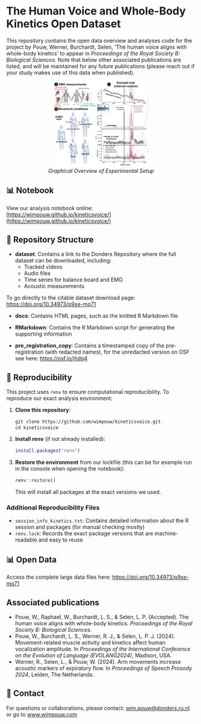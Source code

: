 # The Human Voice and Whole-Body Kinetics Open Dataset
This repository contains the open data overview and analyses code for the project by Pouw, Werner, Burchardt, Selen, 'The human voice aligns with whole-body kinetics' to appear in *Proceedings of the Royal Society B: Biological Sciences*. Note that below other associated publications are listed, and will be maintained for any future publications (please reach out if your study makes use of this data when published).

<div align="center">
  <img src="Images/datasetexample.png" alt="Overview of experimental setup and measurements" width="50%" />
  <br>
  <em>Graphical Overview of Experimental Setup</em>
</div>

## 📊 Notebook

View our analysis notebook online: [https://wimpouw.github.io/kineticsvoice/](https://wimpouw.github.io/kineticsvoice/)

## 📁 Repository Structure

- **dataset**: Contains a link to the Donders Repository where the full dataset can be downloaded, including:
  - Tracked videos
  - Audio files
  - Time series for balance board and EMG
  - Acoustic measurements

To go directly to the citable dataset download page: https://doi.org/10.34973/p9se-mq71

- **docs**: Contains HTML pages, such as the knitted R Markdown file

- **RMarkdown**: Contains the R Markdown script for generating the supporting information

- **pre_registration_copy**: Contains a timestamped copy of the pre-registration (with redacted names), for the unredacted version on OSF see here: https://osf.io/jhdq4

## 🔄 Reproducibility

This project uses `renv` to ensure computational reproducibility. To reproduce our exact analysis environment:

1. **Clone this repository**:
   ```
   git clone https://github.com/wimpouw/kineticsvoice.git
   cd kineticsvoice
   ```

2. **Install renv** (if not already installed):
   ```r
   install.packages("renv")
   ```

3. **Restore the environment** from our lockfile (this can be for example run in the console when opening the notebook):
   ```r
   renv::restore()
   ```
   This will install all packages at the exact versions we used.

### Additional Reproducibility Files

- `session_info_kinetics.txt`: Contains detailed information about the R session and packages (for manual checking mostly)
- `renv.lock`: Records the exact package versions that are machine-readable and easy to reuse

## 📊 Open Data
Access the complete large data files here: https://doi.org/10.34973/p9se-mq71

## Associated publications
* Pouw, W., Raphael, W., Burchardt, L. S., & Selen, L. P. (Accepted). The human voice aligns with whole-body kinetics. *Proceedings of the Royal Society B: Biological Sciences*.
* Pouw, W., Burchardt, L. S., Werner, R. J., & Selen, L. P. J. (2024). Movement-related muscle activity and kinetics affect human vocalization amplitude. In *Proceedings of the International Conference on the Evolution of Language (EVOLANG2024)*, Madison, USA.
* Werner, R., Selen, L., & Pouw, W. (2024). Arm movements increase acoustic markers of expiratory flow. In *Proceedings of Speech Prosody 2024*, Leiden, The Netherlands.

## 📧 Contact
For questions or collaborations, please contact: wim.pouw@donders.ru.nl or go to www.wimpouw.com